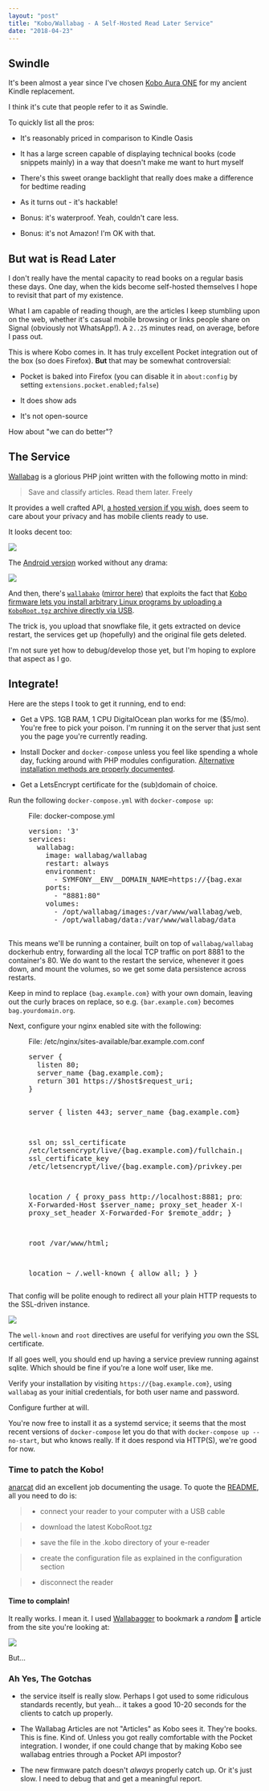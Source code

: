 ```yaml
---
layout: "post"
title: "Kobo/Wallabag - A Self-Hosted Read Later Service"
date: "2018-04-23"
---
```


## Swindle

It's been almost a year since I've chosen [Kobo Aura ONE](https://us.kobobooks.com/products/kobo-aura-one)
for my ancient Kindle replacement.

I think it's cute that people refer to it as Swindle.

To quickly list all the pros:

  - It's reasonably priced in comparison to Kindle Oasis

  - It has a large screen capable of displaying technical books (code snippets
    mainly) in a way that doesn't make me want to hurt myself

  - There's this sweet orange backlight that really does make a difference
    for bedtime reading

  - As it turns out - it's hackable!

  - Bonus: it's waterproof. Yeah, couldn't care less.

  - Bonus: it's not Amazon! I'm OK with that.

## But wat is Read Later

I don't really have the mental capacity to read books on a regular basis these days.
One day, when the kids become self-hosted themselves I hope to revisit that part of my existence.

What I am capable of reading though, are the articles I keep stumbling upon on the web,
whether it's casual mobile browsing or links people share on Signal (obviously
not WhatsApp!). A `2..25` minutes read, on average, before I pass out.

This is where Kobo comes in. It has truly excellent Pocket integration out of the box
(so does Firefox). **But** that may be somewhat controversial:

  - Pocket is baked into Firefox (you can disable it in
`about:config` by setting `extensions.pocket.enabled;false`)

  - It does show ads

  - It's not open-source

How about "we can do better"?

## The Service

[Wallabag](https://wallabag.org/) is a glorious PHP joint written with the following motto in mind:

> Save and classify articles. Read them later. Freely

It provides a well crafted API, [a hosted version if you wish](https://www.wallabag.it/en), does seem to care about your
privacy and has mobile clients ready to use.

It looks decent too:

![](images/bag-preview.png)

The [Android version](https://play.google.com/store/apps/details?id=fr.gaulupeau.apps.InThePoche) worked without any drama:


![](images/bag-preview-android.png)

And then, there's
[`wallabako`](https://gitlab.com/anarcat/wallabako) ([mirror here](https://git.mtod.org/hq1/wallabako-mirror))
that exploits the fact that [Kobo firmware lets you install arbitrary Linux programs
by uploading a `KoboRoot.tgz` archive directly via USB](https://wiki.mobileread.com/wiki/Kobo_Touch_Hacking).

The trick is, you upload that snowflake file, it gets extracted on device restart,
the services get up (hopefully) and the original file gets deleted.

I'm not sure yet how to debug/develop those yet, but I'm hoping to explore
that aspect as I go.

## Integrate!

Here are the steps I took to get it running, end to end:

  - Get a VPS. 1GB RAM, 1 CPU DigitalOcean plan works for me ($5/mo). You're free to pick your poison.
    I'm running it on the server that just sent you the page you're currently
    reading.

  - Install Docker and `docker-compose` unless you feel like spending a whole
    day, fucking around with PHP modules configuration. [Alternative
    installation methods are properly documented](https://doc.wallabag.org/).

  - Get a LetsEncrypt certificate for the (sub)domain of choice.

Run the following `docker-compose.yml` with `docker-compose up`:

<figure>
  <figcaption>File: docker-compose.yml</figcaption>
  <pre>
version: '3'
services:
  wallabag:
    image: wallabag/wallabag
    restart: always
    environment:
      - SYMFONY__ENV__DOMAIN_NAME=https://{bag.example.com}
    ports:
      - "8881:80"
    volumes:
      - /opt/wallabag/images:/var/www/wallabag/web/assets/images
      - /opt/wallabag/data:/var/www/wallabag/data
  </pre>
</figure>

This means we'll be running a container, built on top of `wallabag/wallabag`
dockerhub entry, forwarding all the local TCP traffic on port 8881 to the container's
80. We do want to the restart the service, whenever it goes down, and mount the
volumes, so we get some data persistence across restarts.

Keep in mind to replace `{bag.example.com}` with your own domain,
leaving out the curly braces on replace, so e.g. `{bar.example.com}` becomes
`bag.yourdomain.org`.

Next, configure your nginx enabled site with the following:

<figure>
  <figcaption>File: /etc/nginx/sites-available/bar.example.com.conf</figcaption>
  <pre>
server {
  listen 80;
  server_name {bag.example.com};
  return 301 https://$host$request_uri;
}

server {
  listen 443;
  server_name {bag.example.com};

  ssl on;
  ssl_certificate /etc/letsencrypt/live/{bag.example.com}/fullchain.pem;
  ssl_certificate_key /etc/letsencrypt/live/{bag.example.com}/privkey.pem;

  location / {
    proxy_pass http://localhost:8881;
    proxy_set_header X-Forwarded-Host $server_name;
    proxy_set_header X-Forwarded-Proto https;
    proxy_set_header X-Forwarded-For $remote_addr;
  }

  root /var/www/html;

  location ~ /.well-known {
      allow all;
  }
}
</pre>
</figure>

That config will be polite enough to redirect all your plain HTTP requests to
the SSL-driven instance.

![](https://media.giphy.com/media/l0HTYUmU67pLWv1a8/giphy.gif)

The `well-known` and `root` directives are useful for verifying _you_ own the SSL
certificate.

If all goes well, you should end up having a service preview running against sqlite.
Which should be fine if you're a lone wolf user, like me.

Verify your installation by visiting `https://{bag.example.com}`, using
`wallabag` as your initial credentials, for both user name and password.

Configure further at will.

You're now free to install it as a systemd service; it seems that the
most recent versions of `docker-compose` let you do that with `docker-compose up --no-start`,
but who knows really. If it does respond via HTTP(S), we're good for now.

### Time to patch the Kobo!

[anarcat](https://gitlab.com/anarcat) did an excellent job documenting the
usage. To quote the [README](https://git.mtod.org/hq1/wallabako-mirror#download-and-install),
all you need to do is:

  > - connect your reader to your computer with a USB cable

  > - download the latest KoboRoot.tgz

  > - save the file in the .kobo directory of your e-reader

  > - create the configuration file as explained in the configuration section

  > - disconnect the reader

#### Time to complain!

It really works. I mean it. I used
[Wallabagger](https://addons.mozilla.org/en-US/firefox/addon/wallabagger/) to
bookmark a *random* :triumph: article from the site you're looking at:

![](images/bag-preview-kobo.png)

But...

### Ah Yes, The Gotchas

  - the service itself is really slow. Perhaps I got used to some ridiculous
    standards recently, but yeah... it takes a good 10-20 seconds for the clients to
    catch up properly.

  - The Wallabag Articles are not "Articles" as Kobo sees it. They're books.
    This is fine. Kind of. Unless you got really comfortable with the Pocket
    integration. I wonder, if one could change that by making Kobo see wallabag
    entries through a Pocket API impostor?

  - The new firmware patch doesn't _always_ properly catch up. Or it's just slow.
    I need to debug that and get a meaningful report.
